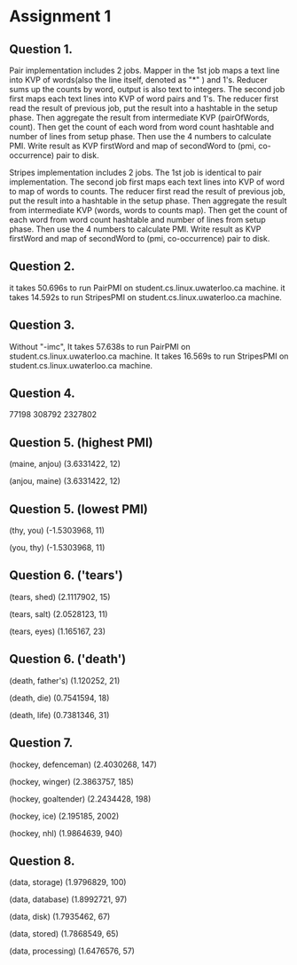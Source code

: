 Assignment 1
=====================
Question 1.
-----------------
Pair implementation includes 2 jobs. Mapper in the 1st job maps a text line into KVP of words(also the line itself, denoted as "*" ) and 1's. Reducer sums up the counts by word, output is also text to integers. The second job first maps each text lines into KVP of word pairs and 1's. The reducer first read the result of previous job, put the result into a hashtable in the setup phase. Then aggregate the result from intermediate KVP (pairOfWords, count). Then get the count of each word from word count hashtable and number of lines from setup phase. Then use the 4 numbers to calculate PMI. Write result as KVP firstWord  and map of secondWord to (pmi, co-occurrence) pair to disk.

Stripes implementation includes 2 jobs. The 1st job is identical to pair implementation. The second job first maps each text lines into KVP of word to map of words to counts. The reducer first read the result of previous job, put the result into a hashtable in the setup phase. Then aggregate the result from intermediate KVP (words, words to counts map). Then get the count of each word from word count hashtable and number of lines from setup phase. Then use the 4 numbers to calculate PMI. Write result as KVP firstWord  and map of secondWord to (pmi, co-occurrence) pair to disk.

Question 2.
------------
it takes 50.696s to run PairPMI on student.cs.linux.uwaterloo.ca machine.
it takes 14.592s to run StripesPMI on student.cs.linux.uwaterloo.ca machine.

Question 3.
---------------
Without "-imc",
It takes 57.638s to run PairPMI on student.cs.linux.uwaterloo.ca machine.
It takes 16.569s to run StripesPMI on student.cs.linux.uwaterloo.ca machine.



Question 4.
-------------------------
   77198  308792 2327802


Question 5. (highest PMI)
--------------------
(maine, anjou)	(3.6331422, 12)

(anjou, maine)	(3.6331422, 12)


Question 5. (lowest PMI)
-----------------------------
(thy, you)	(-1.5303968, 11)

(you, thy)	(-1.5303968, 11)


Question 6. ('tears')
-----------------------
(tears, shed)	(2.1117902, 15)

(tears, salt)	(2.0528123, 11)

(tears, eyes)	(1.165167, 23)


Question 6. ('death')
-----------------------------
(death, father's)	(1.120252, 21)

(death, die)	(0.7541594, 18)

(death, life)	(0.7381346, 31)


Question 7.
--------
(hockey, defenceman)    (2.4030268, 147)

(hockey, winger)    (2.3863757, 185)

(hockey, goaltender)    (2.2434428, 198)

(hockey, ice)   (2.195185, 2002)

(hockey, nhl)   (1.9864639, 940)


Question 8.
------------
(data, storage) (1.9796829, 100)

(data, database)    (1.8992721, 97)

(data, disk)    (1.7935462, 67)

(data, stored)  (1.7868549, 65)

(data, processing)  (1.6476576, 57)
